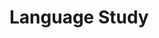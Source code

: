 # Language Study

<!-- [+95 Core Concepts Across Languages](https://www.duolingo.com/comment/4571123) ([+and 105 More](https://www.duolingo.com/comment/4664475))

[+Learning Romance Languages in Parallel](https://www.duolingo.com/comment/3611036)

--- -->

<!-- ## American Sign Language -->

<!-- --- -->

<!--## English-->

<!--<a href="http://vokation.com/2008/05/english-phonology-basics.html" target="_blank">English Phonology (The Basics)</a>-->

<!--<a href="http://vokation.com/2008/05/english-orthography.html" target="_blank">English Orthography</a>-->

<!--<a href="http://vokation.com/2008/05/confusable-homophones.html" target="_blank">Confusable Homophones</a>-->

<!--<a href="http://vokation.com/2009/08/absolutely-essential-english.html" target="_blank">Absolutely Essential English</a>-->

<!--<a href="http://vokation.com/2009/08/top-50-words-in-english-conversation.html" target="_blank">The Top 50 Words in English Conversation</a>-->

<!--<a href="http://vokation.com/2010/02/conjugations-of-common-english-verbs.html" target="_blank">Conjugations of Common English Verbs</a>-->

<!--<a href="http://vokation.com/2010/02/word-order-of-questions-in-english.html" target="_blank">The Word Order of Questions in English</a>-->

<!--<a href="http://vokation.com/2008/05/how-to-sound-japanese.html" target="_blank">How to Sound Japanese</a>-->

<!--## German-->

<!--<a href="http://vokation.com/2009/07/essential-german-vocabulary.html" target="_blank">Essential German Vocabulary</a>-->

<!--## Japanese-->

<!--<a href="http://vokation.com/2008/06/japanese-for-english-teachers-part-1.html" target="_blank">Japanese for English Teachers</a>-->

<!--<a href="http://vokation.com/2009/07/learn-kana-by-memorizing-38-words.html" target="_blank">Learn Kana by Memorizing 38 Words!</a>-->

<!--## Mandarin Chinese-->

<!--<a href="http://vokation.com/2009/10/jones-romanization-mandarin-chinese.html" target="_blank">Jones Romanization: Mandarin Chinese</a>-->

<!-- ## Spanish

[+The Most Useful Spanish Cognates](https://www.duolingo.com/comment/5508808) -->

<!--<a href="http://vokation.com/2008/07/spanish-phonology-basics.html" target="_blank">Spanish Phonology (The Basics)</a>-->

<!--<a href="http://vokation.com/2008/09/regular-spanish-verb-forms.html" target="_blank">Regular Spanish Verb Forms</a>-->
